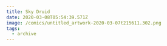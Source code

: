 ```yaml
---
title: Sky Druid
date: 2020-03-08T05:54:39.571Z
image: /comics/untitled_artwork-2020-03-07t215611.302.png
tags:
  - archive
---
```


